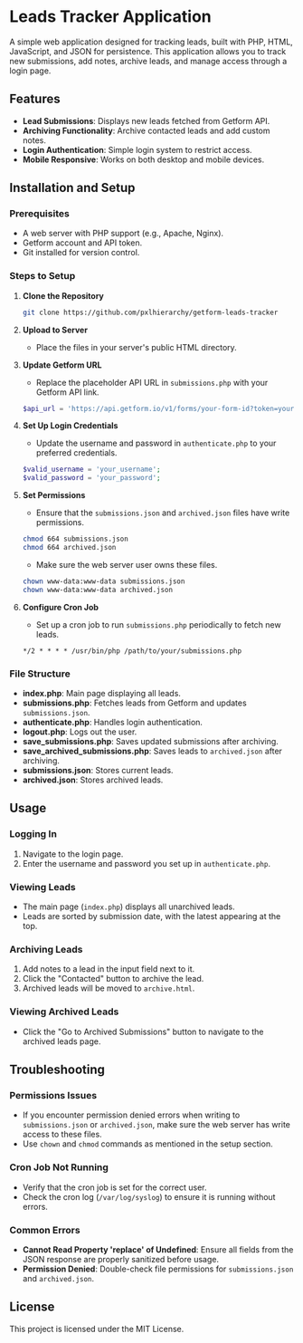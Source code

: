 # Leads Tracker Application

A simple web application designed for tracking leads, built with PHP, HTML, JavaScript, and JSON for persistence. This application allows you to track new submissions, add notes, archive leads, and manage access through a login page.

## Features

- **Lead Submissions**: Displays new leads fetched from Getform API.
- **Archiving Functionality**: Archive contacted leads and add custom notes.
- **Login Authentication**: Simple login system to restrict access.
- **Mobile Responsive**: Works on both desktop and mobile devices.

## Installation and Setup

### Prerequisites

- A web server with PHP support (e.g., Apache, Nginx).
- Getform account and API token.
- Git installed for version control.

### Steps to Setup

1. **Clone the Repository**
   ```bash
   git clone https://github.com/pxlhierarchy/getform-leads-tracker
   ```
2. **Upload to Server**
   - Place the files in your server's public HTML directory.

3. **Update Getform URL**
   - Replace the placeholder API URL in `submissions.php` with your Getform API link.
   ```php
   $api_url = 'https://api.getform.io/v1/forms/your-form-id?token=your-api-token';
   ```

4. **Set Up Login Credentials**
   - Update the username and password in `authenticate.php` to your preferred credentials.
   ```php
   $valid_username = 'your_username';
   $valid_password = 'your_password';
   ```

5. **Set Permissions**
   - Ensure that the `submissions.json` and `archived.json` files have write permissions.
   ```bash
   chmod 664 submissions.json
   chmod 664 archived.json
   ```
   - Make sure the web server user owns these files.
   ```bash
   chown www-data:www-data submissions.json
   chown www-data:www-data archived.json
   ```

6. **Configure Cron Job**
   - Set up a cron job to run `submissions.php` periodically to fetch new leads.
   ```
   */2 * * * * /usr/bin/php /path/to/your/submissions.php
   ```

### File Structure

- **index.php**: Main page displaying all leads.
- **submissions.php**: Fetches leads from Getform and updates `submissions.json`.
- **authenticate.php**: Handles login authentication.
- **logout.php**: Logs out the user.
- **save_submissions.php**: Saves updated submissions after archiving.
- **save_archived_submissions.php**: Saves leads to `archived.json` after archiving.
- **submissions.json**: Stores current leads.
- **archived.json**: Stores archived leads.

## Usage

### Logging In

1. Navigate to the login page.
2. Enter the username and password you set up in `authenticate.php`.

### Viewing Leads

- The main page (`index.php`) displays all unarchived leads.
- Leads are sorted by submission date, with the latest appearing at the top.

### Archiving Leads

1. Add notes to a lead in the input field next to it.
2. Click the "Contacted" button to archive the lead.
3. Archived leads will be moved to `archive.html`.

### Viewing Archived Leads

- Click the "Go to Archived Submissions" button to navigate to the archived leads page.

## Troubleshooting

### Permissions Issues

- If you encounter permission denied errors when writing to `submissions.json` or `archived.json`, make sure the web server has write access to these files.
- Use `chown` and `chmod` commands as mentioned in the setup section.

### Cron Job Not Running

- Verify that the cron job is set for the correct user.
- Check the cron log (`/var/log/syslog`) to ensure it is running without errors.

### Common Errors

- **Cannot Read Property 'replace' of Undefined**: Ensure all fields from the JSON response are properly sanitized before usage.
- **Permission Denied**: Double-check file permissions for `submissions.json` and `archived.json`.

## License

This project is licensed under the MIT License.


